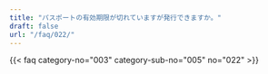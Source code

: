 ```yaml
---
title: "パスポートの有効期限が切れていますが発行できますか。"
draft: false
url: "/faq/022/"
---
```


{{< faq category-no="003" category-sub-no="005" no="022" >}}
